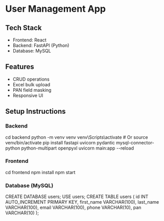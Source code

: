 # User Management App

## Tech Stack
- Frontend: React
- Backend: FastAPI (Python)
- Database: MySQL

## Features
- CRUD operations
- Excel bulk upload
- PAN field masking
- Responsive UI

## Setup Instructions

### Backend
cd backend
python -m venv venv
venv\Scripts\activate  # Or source venv/bin/activate
pip install fastapi uvicorn pydantic mysql-connector-python python-multipart openpyxl
uvicorn main:app --reload

### Frontend
cd frontend
npm install
npm start

### Database (MySQL)
CREATE DATABASE users;
USE users;
CREATE TABLE users (
    id INT AUTO_INCREMENT PRIMARY KEY,
    first_name VARCHAR(100),
    last_name VARCHAR(100),
    email VARCHAR(100),
    phone VARCHAR(10),
    pan VARCHAR(10)
);
